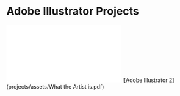 # Adobe Illustrator Projects 
![Adobe Illustrator 1](/assets/jcana.pdf)
![Adobe Illustrator 2](projects/assets/What the Artist is.pdf) 
